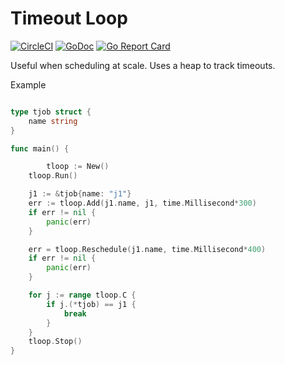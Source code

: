 # Timeout Loop

[![CircleCI](https://circleci.com/gh/anekkanti/toutloop.svg?style=svg)](https://circleci.com/gh/anekkanti/toutloop)
[![GoDoc](https://godoc.org/github.com/anekkanti/toutloop?status.svg)](https://godoc.org/github.com/anekkanti/toutloop)
[![Go Report Card](https://goreportcard.com/badge/github.com/anekkanti/toutloop)](https://goreportcard.com/report/github.com/anekkanti/toutloop)

Useful when scheduling at scale. Uses a heap to track timeouts.

Example
```go

type tjob struct {
	name string
}

func main() {

        tloop := New()
	tloop.Run()

	j1 := &tjob{name: "j1"}
	err := tloop.Add(j1.name, j1, time.Millisecond*300)
	if err != nil {
		panic(err)
	}

	err = tloop.Reschedule(j1.name, time.Millisecond*400)
	if err != nil {
		panic(err)
	}

	for j := range tloop.C {
		if j.(*tjob) == j1 {
			break
		}
	}
	tloop.Stop()
}
```
